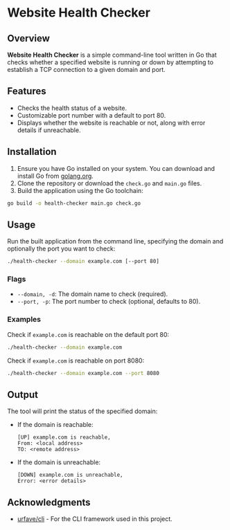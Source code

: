 # Website Health Checker

## Overview

**Website Health Checker** is a simple command-line tool written in Go that checks whether a specified website is running or down by attempting to establish a TCP connection to a given domain and port. 

## Features

- Checks the health status of a website.
- Customizable port number with a default to port 80.
- Displays whether the website is reachable or not, along with error details if unreachable.

## Installation

1. Ensure you have Go installed on your system. You can download and install Go from [golang.org](https://golang.org/).
2. Clone the repository or download the `check.go` and `main.go` files.
3. Build the application using the Go toolchain:

```sh
go build -o health-checker main.go check.go
```

## Usage

Run the built application from the command line, specifying the domain and optionally the port you want to check:

```sh
./health-checker --domain example.com [--port 80]
```

### Flags

- `--domain, -d`: The domain name to check (required).
- `--port, -p`: The port number to check (optional, defaults to 80).

### Examples

Check if `example.com` is reachable on the default port 80:

```sh
./health-checker --domain example.com
```

Check if `example.com` is reachable on port 8080:

```sh
./health-checker --domain example.com --port 8080
```

## Output

The tool will print the status of the specified domain:

- If the domain is reachable:
  ```
  [UP] example.com is reachable,
  From: <local address>
  TO: <remote address>
  ```
- If the domain is unreachable:
  ```
  [DOWN] example.com is unreachable,
  Error: <error details>
  ```

## Acknowledgments

- [urfave/cli](https://github.com/urfave/cli) - For the CLI framework used in this project.